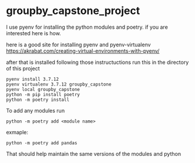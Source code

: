 # groupby_capstone_project

I use pyenv for installing the python modules and poetry. 
if you are interested here is how.

here is a good site for installing pyenv and pyenv-virtualenv https://akrabat.com/creating-virtual-environments-with-pyenv/

after that is installed following those instructuctions run this in the directory of this project

```shell
pyenv install 3.7.12
pyenv virtualenv 3.7.12 groupby_capstone
pyenv local groupby_capstone
python -m pip install poetry
python -m poetry install
```

To add any modules run
```shell
python -m poetry add <module name>
```
exmaple:
```shell
python -m poetry add pandas
```

That should help maintain the same versions of the modules and python